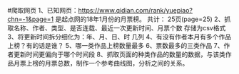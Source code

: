 #爬取网页
1、已知网页：https://www.qidian.com/rank/yuepiao?chn=-1&page=1
是起点网的18年1月份的月票榜。
共计：  25页(page=25)
2、抓取名称、作者、类型、是否连载、最近一次更新时间、月票个数
   存储为csv格式
3、将更新时间拆分细化为：年、月、日、时 几列
4、有没有作者本月有多个作品上榜？有的话是谁？
5、哪一类作品上榜数量最多
6、票数最多的三类作品
7、作者更新时间更偏向于哪个时间段
8、抓取页面的种类作品的数量的数据，与该类作品月票上榜的月票总数，制作一个参考曲线图，分析之间的关系。
 
